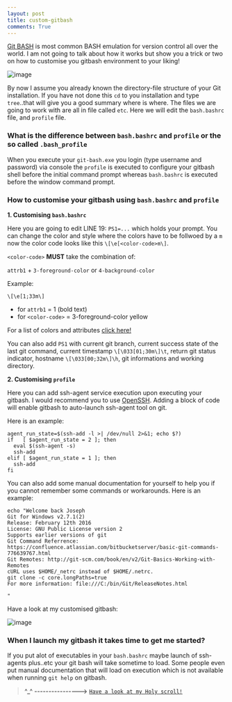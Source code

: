```yaml
---
layout: post
title: custom-gitbash
comments: True
---
```


[Git BASH](https://git-for-windows.github.io/) is most common BASH emulation for version control all over the world. I am not going to talk about how it works but show you a trick or two on how to customise you gitbash environment to your liking!

![image](http://blog.wuxu92.com/images/post/git.jpg)

By now I assume you already known the directory-file structure of your Git installation. If you have not done this `cd` to you installation and type `tree`..that will give you a good summary where is where. The files we are going to work with are all in file called `etc`. Here we will edit the `bash.bashrc` file, and `profile` file.

### What is the difference between `bash.bashrc` and `profile` or the so called `.bash_profile`

When you execute your `git-bash.exe` you login (type username and password) via console the `profile` is executed to configure your gitbash shell before the initial command prompt whereas `bash.bashrc` is executed before the window command prompt. 

### How to customise your gitbash using `bash.bashrc` and `profile`

**1. Customising `bash.bashrc`**

Here you are going to edit LINE 19: `PS1=...` which holds your prompt. You can change the color and style where the colors have to be follwoed by a `m` now the color code looks like this `\[\e[<color-code>m\]`.

`<color-code>` **MUST** take the combination of:

`attrb1` + `3-foreground-color` or `4-background-color`

Example:

``
\[\e[1;33m\]
``
 
- for `attrb1` = 1 (bold text)
- for `<color-code>` = 3-foreground-color yellow

For a list of colors and attributes [click here!](https://gist.github.com/jgodwin13/fd8c1ad08c716c7ed1e9)

You can also add `PS1` with current git branch, current success state of the last git command, current timestamp `\[\033[01;30m\]\t`, return git status indicator, hostname `\[\033[00;32m\]\h`, git informations and working directory.

**2. Customising `profile`**

Here you can add ssh-agent service execution upon executing your gitbash. I would recommend you to use [OpenSSH](http://www.openssh.com/). Adding a block of code will enable gitbash to auto-launch ssh-agent tool on git. 

Here is an example:

    agent_run_state=$(ssh-add -l >| /dev/null 2>&1; echo $?)
    if   [ $agent_run_state = 2 ]; then
      eval $(ssh-agent -s)
      ssh-add
    elif [ $agent_run_state = 1 ]; then
      ssh-add
    fi


You can also add some manual documentation for yourself to help you if you cannot remember some commands or workarounds. Here is an example:

    echo "Welcome back Joseph
    Git for Windows v2.7.1(2) 
    Release: February 12th 2016
    License: GNU Public License version 2
    Supports earlier versions of git
    Git Command Referrence: https://confluence.atlassian.com/bitbucketserver/basic-git-commands-776639767.html
    Git Remotes: http://git-scm.com/book/en/v2/Git-Basics-Working-with-Remotes
    cURL uses $HOME/_netrc instead of $HOME/.netrc.
    git clone -c core.longPaths=true
    For more information: file:///C:/bin/Git/ReleaseNotes.html
    
    "
Have a look at my customised gitbash:

![image](https://raw.githubusercontent.com/jgodwin13/blogsite/gh-pages/images/custom_bash.png)


### When I launch my gitbash it takes time to get me started?

If you put alot of executables in your `bash.bashrc` maybe launch of ssh-agents plus..etc your git bash will take sometime to load. Some people even put manual documentation that will load on execution which is not available when running `git help` on gitbash.




> **^_^** **---------------->**   [`Have a look at my Holy scroll!`](https://gist.github.com/jgodwin13/fd8c1ad08c716c7ed1e9)


